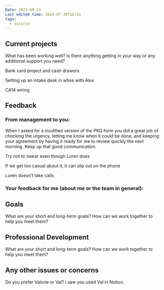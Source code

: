 ```yaml
---
Date: 2023-09-13
Last edited time: 2024-07-30T10:53
tags:
  - Valorie
---
```

## Current projects

What has been working well? Is there anything getting in your way or any additional support you need?

Bank card project and cash drawers

Setting up an intake desk in whse with Alex

CA14 wiring

## Feedback

### From management to you:

When I asked for a modified version of the PKQ form you did a great job of checking the urgency, letting me know when it could be done, and keeping your agreement by having it ready for me to review quickly the next morning. Keep up that good communication.

  

Try not to swear even though Loren does

If we get too casual about it, it can slip out on the phone

Loren doesn’t take calls

  

### Your feedback for me (about me or the team in general):

  

## Goals

What are your short and long-term goals? How can we work together to help you meet them?

  

## Professional Development

What are your short and long-term goals? How can we work together to help you meet them?

  

## Any other issues or concerns

Do you prefer Valorie or Val? I saw you used Val in Notion.